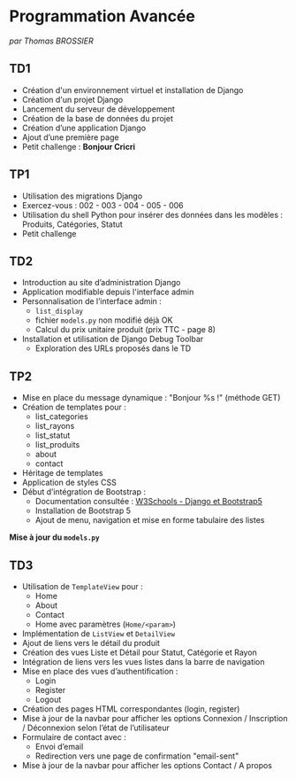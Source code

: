 # Programmation Avancée
*par Thomas BROSSIER*

## TD1
- Création d'un environnement virtuel et installation de Django  
- Création d'un projet Django  
- Lancement du serveur de développement  
- Création de la base de données du projet  
- Création d’une application Django  
- Ajout d’une première page  
- Petit challenge : **Bonjour Cricri**

## TP1
- Utilisation des migrations Django
- Exercez-vous : 002 - 003 - 004 - 005 - 006
- Utilisation du shell Python pour insérer des données dans les modèles : Produits, Catégories, Statut  
- Petit challenge  

## TD2
- Introduction au site d’administration Django
- Application modifiable depuis l'interface admin
- Personnalisation de l’interface admin :  
    * `list_display`  
    * fichier `models.py` non modifié déjà OK
    * Calcul du prix unitaire produit (prix TTC - page 8) 
- Installation et utilisation de Django Debug Toolbar  
    - Exploration des URLs proposés dans le TD  

## TP2
- Mise en place du message dynamique : "Bonjour %s !" (méthode GET)  
- Création de templates pour :  
  - list_categories  
  - list_rayons  
  - list_statut  
  - list_produits  
  - about  
  - contact  
- Héritage de templates
- Application de styles CSS  
- Début d’intégration de Bootstrap :  
  - Documentation consultée : [W3Schools - Django et Bootstrap5](https://www.w3schools.com/django/django_add_bootstrap5.php)  
  - Installation de Bootstrap 5  
  - Ajout de menu, navigation et mise en forme tabulaire des listes

**Mise à jour du `models.py`**

## TD3
- Utilisation de `TemplateView` pour :  
  - Home  
  - About  
  - Contact  
  - Home avec paramètres (`Home/<param>`)
- Implémentation de `ListView` et `DetailView`
- Ajout de liens vers le détail du produit
- Création des vues Liste et Détail pour Statut, Catégorie et Rayon
- Intégration de liens vers les vues listes dans la barre de navigation  
- Mise en place des vues d’authentification :  
  - Login  
  - Register  
  - Logout  
- Création des pages HTML correspondantes (login, register)  
- Mise à jour de la navbar pour afficher les options Connexion / Inscription / Déconnexion selon l’état de l’utilisateur  
- Formulaire de contact avec :  
  - Envoi d’email  
  - Redirection vers une page de confirmation "email-sent" 
- Mise à jour de la navbar pour afficher les options Contact / A propos